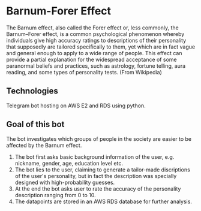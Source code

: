 # Barnum-Forer Effect
The Barnum effect, also called the Forer effect or, less commonly, the Barnum–Forer effect, is a common psychological phenomenon whereby individuals give high accuracy ratings to descriptions of their personality that supposedly are tailored specifically to them, yet which are in fact vague and general enough to apply to a wide range of people. This effect can provide a partial explanation for the widespread acceptance of some paranormal beliefs and practices, such as astrology, fortune telling, aura reading, and some types of personality tests. (From Wikipedia)

## Technologies

Telegram bot hosting on AWS E2 and RDS using python.

## Goal of this bot
The bot investigates which groups of people in the society are easier to be affected by the Barnum effect.

1. The bot first asks basic background information of the user, e.g. nickname, gender, age, education level etc.
2. The bot lies to the user, claiming to generate a tailor-made discriptions of the user's personality, but in fact the description was specially designed with high-probability guesses.
3. At the end the bot asks user to rate the accuracy of the personality description ranging from 0 to 10.
4. The datapoints are stored in an AWS RDS database for further analysis.
